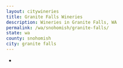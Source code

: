 ```yaml
---
layout: citywineries
title: Granite Falls Wineries
description: Wineries in Granite Falls, WA
permalink: /wa/snohomish/granite-falls/
state: wa
county: snohomish
city: granite falls
---
```

-
